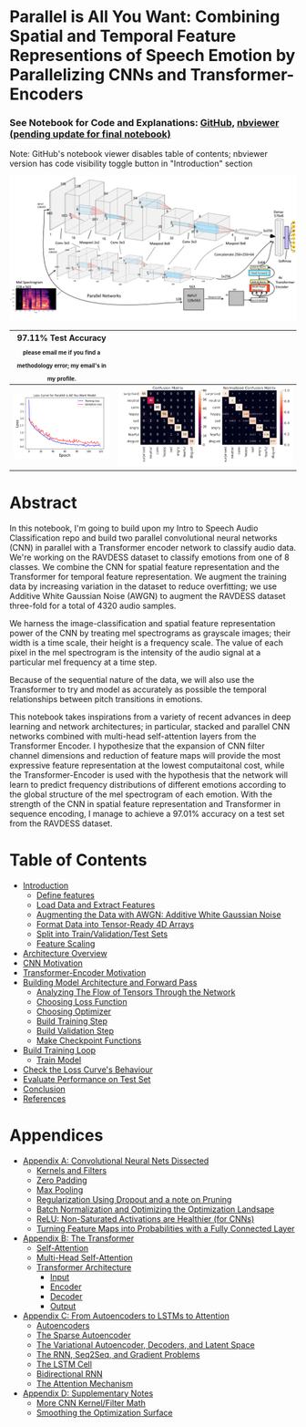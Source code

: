 
# Parallel is All You Want: Combining Spatial and Temporal Feature Representions of Speech Emotion by Parallelizing CNNs and Transformer-Encoders
### See Notebook for Code and Explanations: [GitHub](https://github.com/IliaZenkov/transformer_cnn_parallel_audio_classification/blob/main/notebooks/Parallel_is_all_you_want.ipynb), [nbviewer (pending update for final notebook)](https://nbviewer.jupyter.org/github/IliaZenkov/transformer_cnn_parallel_audio_classification/blob/main/notebooks/parallel_is_all_you_want.ipynb)
Note: GitHub's notebook viewer disables table of contents; nbviewer version has code visibility toggle button in "Introduction" section

<img src="reports/cnn-transformer-final.png">

| 97.11% Test Accuracy <br><sub><sub>please email me if you find a methodology error; my email's in my profile.</sub></sub>     |        |
|---------------------------|------------------|
<img src="reports/nicely initialized weights.GIF">  | <img src="reports/conf_matrix.GIF">|

# Abstract
In this notebook, I'm going to build upon my Intro to Speech Audio Classification repo and build two parallel convolutional neural networks (CNN) in parallel with a Transformer encoder network to classify audio data. We're working on the RAVDESS dataset to classify emotions from one of 8 classes. We combine the CNN for spatial feature representation and the Transformer for temporal feature representation. We augment the training data by increasing variation in the dataset to reduce overfitting; we use Additive White Gaussian Noise (AWGN) to augment the RAVDESS dataset three-fold for a total of 4320 audio samples.

We harness the image-classification and spatial feature representation power of the CNN by treating mel spectrograms as grayscale images; their width is a time scale, their height is a frequency scale. The value of each pixel in the mel spectrogram is the intensity of the audio signal at a particular mel frequency at a time step.

Because of the sequential nature of the data, we will also use the Transformer to try and model as accurately as possible the temporal relationships between pitch transitions in emotions.

This notebook takes inspirations from a variety of recent advances in deep learning and network architectures; in particular, stacked and parallel CNN networks combined with multi-head self-attention layers from the Transformer Encoder. I hypothesize that the expansion of CNN filter channel dimensions and reduction of feature maps will provide the most expressive feature representation at the lowest computaitonal cost, while the Transformer-Encoder is used with the hypothesis that the network will learn to predict frequency distributions of different emotions according to the global structure of the mel spectrogram of each emotion. With the strength of the CNN in spatial feature representation and Transformer in sequence encoding, I manage to achieve a 97.01% accuracy on a test set from the RAVDESS dataset.

<!--TABLE OF CONTENTS-->
# Table of Contents
- [Introduction](https://nbviewer.jupyter.org/github.com/IliaZenkov/transformer_cnn_parallel_audio_classification/blob/main/notebooks/parallel_is_all_you_want.ipynb#Introduction)
  - [Define features](#Define-features)
  - [Load Data and Extract Features](#Load-Data-and-Extract-Features)
  - [Augmenting the Data with AWGN: Additive White Gaussian Noise](#Augmenting-the-Data-with-AWGN---Additive-White-Gaussian-Noise)
  - [Format Data into Tensor-Ready 4D Arrays](#Format-Data-into-Tensor-Ready-4D-Arrays)
  - [Split into Train/Validation/Test Sets](#Split-into-Train/Validation/Test-Sets)
  - [Feature Scaling](#Feature-Scaling)
- [Architecture Overview](#Architecture-Overview)
- [CNN Motivation](#CNN-Motivation)
- [Transformer-Encoder Motivation](#Transformer-Encoder-Motivation)
- [Building Model Architecture and Forward Pass](#Build-Model-Architecture-and-Define-Forward-Pass)
  - [Analyzing The Flow of Tensors Through the Network](#Analyzing-The-Flow-of-Tensors-Through-the-Network)
  - [Choosing Loss Function](#Define-Loss/Criterion)
  - [Choosing Optimizer](#Choose-Optimizer)
  - [Build Training Step](#Define-Training-Step)
  - [Build Validation Step](#Define-Validation-Step)
  - [Make Checkpoint Functions](#Make-Checkpoint-Functions)
- [Build Training Loop](#Build-Training-Loop)
  - [Train Model](#Train-It)
- [Check the Loss Curve's Behaviour](#Check-the-Loss-Curve's-Behaviour)
- [Evaluate Performance on Test Set](#Evaluate-Performance-on-Test-Set)
- [Conclusion](#Conclusion)
- [References](#References)

# Appendices
- [Appendix A: Convolutional Neural Nets Dissected](#Appendix-A---Convolutional-Neural-Nets-Dissected)
  - [Kernels and Filters](#Kernels-and-Filters)
  - [Zero Padding](#Zero-Padding)
  - [Max Pooling](#Max-Pooling)
  - [Regularization Using Dropout and a note on Pruning](#Regularization-Using-Dropout-and-a-note-on-Pruning)
  - [Batch Normalization and Optimizing the Optimization Landsape](#Batch-Normalization-and-Optimizing-the-Optimization-Landsape)
  - [ReLU: Non-Saturated Activations are Healthier (for CNNs)](#ReLU---Non-Saturated-Activations-are-Healthier-[for-CNNs])
  - [Turning Feature Maps into Probabilities with a Fully Connected Layer](#Turning-Feature-Maps-into-Probabilities-with-a-Fully-Connected-Layer)
- [Appendix B: The Transformer](#Appendix-B---The-Transformer)
    - [Self-Attention](#Self-Attention)
    - [Multi-Head Self-Attention](#Multi-Head-Self-Attention)
    - [Transformer Architecture](#Transformer-Architecture)
        - [Input](#Input)
        - [Encoder](#Encoder)
        - [Decoder](#Decoder)
        - [Output](#Output)
- [Appendix C: From Autoencoders to LSTMs to Attention](#Appendix-C---From-Autoencoders-to-LSTMs-to-Attention)
  - [Autoencoders](#Autoencoders)
  - [The Sparse Autoencoder](#The-Sparse-Autoencoder)
  - [The Variational Autoencoder, Decoders, and Latent Space](#The-Variational-Autoencoder,-Decoders,-and-Latent-Space)
  - [The RNN, Seq2Seq, and Gradient Problems](#The-RNN,-Seq2Seq,-and-Gradient-Problems)
  - [The LSTM Cell](#The-LSTM-Cell)
  - [Bidirectional RNN](#Bidirectional-RNN)
  - [The Attention Mechanism](#The-Attention-Mechanism)
- [Appendix D: Supplementary Notes](#Appendix-D---Supplementary-Notes)
  - [More CNN Kernel/Filter Math](#More-CNN-Kernel/Filter-Math)
  - [Smoothing the Optimization Surface](#Smoothing-the-Optimization-Surface)
